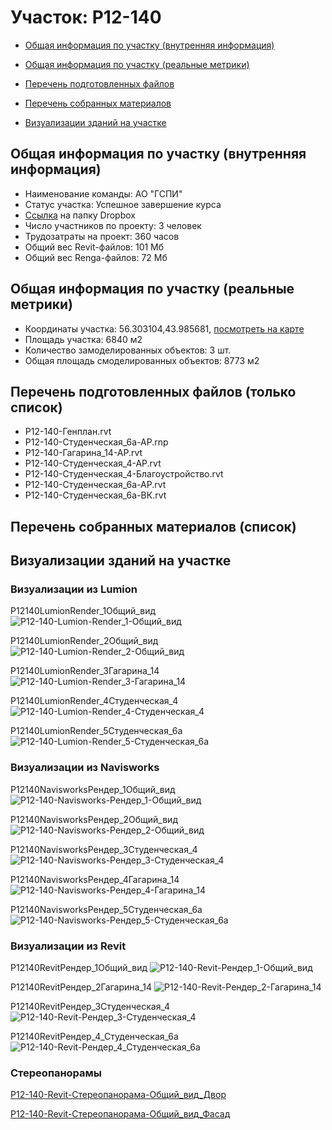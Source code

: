 # Участок: P12-140

* [Общая информация по участку (внутренняя информация)](#Chapter1)

* [Общая информация по участку (реальные метрики)](#Chapter2)

* [Перечень подготовленных файлов](#Chapter3)

* [Перечень собранных материалов](#Chapter4)

* [Визуализации зданий на участке](#Chapter6)

## <a id="Chapter1"></a> Общая информация по участку (внутренняя информация)
+ Наименование команды: АО "ГСПИ"
+ Статус участка: Успешное завершение курса
+ [Ссылка](https://www.dropbox.com/sh/wvvgv1nw1iqred9/AAAykho7F7rqJh0N4Vf0WCyDa/P12_140?dl=0) на папку Dropbox
+ Число участников по проекту: 3 человек
+ Трудозатраты на проект: 360 часов
+ Общий вес Revit-файлов: 101 Мб
+ Общий вес Renga-файлов: 72 Мб
## <a id="Chapter2"></a> Общая информация по участку (реальные метрики)
+ Координаты участка: 56.303104,43.985681, [посмотреть на карте](https://yandex.ru/maps/47/nizhny-novgorod/?ll=43.985681%2C56.303104&z=19)
+ Площадь участка: 6840 м2
+ Количество замоделированных объектов: 3 шт.
+ Общая площадь смоделированных объектов: 8773 м2
## <a id="Chapter3"></a> Перечень подготовленных файлов (только список)
+ P12-140-Генплан.rvt
+ P12-140-Студенческая_6а-АР.rnp
+ Р12-140-Гагарина_14-АР.rvt
+ Р12-140-Студенческая_4-АР.rvt
+ Р12-140-Студенческая_4-Благоустройство.rvt
+ Р12-140-Студенческая_6а-АР.rvt
+ Р12-140-Студенческая_6а-ВК.rvt
## <a id="Chapter4"></a> Перечень собранных материалов (список)
## <a id="Chapter6"></a> Визуализации зданий на участке
### Визуализации из Lumion
Р12140LumionRender_1Общий_вид
![Р12-140-Lumion-Render_1-Общий_вид](/Images/P12_140/Р12-140-Lumion-Render_1-Общий_вид_Compressed.jpg)

Р12140LumionRender_2Общий_вид
![Р12-140-Lumion-Render_2-Общий_вид](/Images/P12_140/Р12-140-Lumion-Render_2-Общий_вид_Compressed.jpg)

Р12140LumionRender_3Гагарина_14
![Р12-140-Lumion-Render_3-Гагарина_14](/Images/P12_140/Р12-140-Lumion-Render_3-Гагарина_14_Compressed.jpg)

Р12140LumionRender_4Студенческая_4
![Р12-140-Lumion-Render_4-Студенческая_4](/Images/P12_140/Р12-140-Lumion-Render_4-Студенческая_4_Compressed.jpg)

Р12140LumionRender_5Студенческая_6а
![Р12-140-Lumion-Render_5-Студенческая_6а](/Images/P12_140/Р12-140-Lumion-Render_5-Студенческая_6а_Compressed.jpg)

### Визуализации из Navisworks
P12140NavisworksРендер_1Общий_вид
![P12-140-Navisworks-Рендер_1-Общий_вид](/Images/P12_140/P12-140-Navisworks-Рендер_1-Общий_вид_Compressed.jpg)

P12140NavisworksРендер_2Общий_вид
![P12-140-Navisworks-Рендер_2-Общий_вид](/Images/P12_140/P12-140-Navisworks-Рендер_2-Общий_вид_Compressed.jpg)

P12140NavisworksРендер_3Студенческая_4
![P12-140-Navisworks-Рендер_3-Студенческая_4](/Images/P12_140/P12-140-Navisworks-Рендер_3-Студенческая_4_Compressed.jpg)

P12140NavisworksРендер_4Гагарина_14
![P12-140-Navisworks-Рендер_4-Гагарина_14](/Images/P12_140/P12-140-Navisworks-Рендер_4-Гагарина_14_Compressed.jpg)

P12140NavisworksРендер_5Студенческая_6а
![P12-140-Navisworks-Рендер_5-Студенческая_6а](/Images/P12_140/P12-140-Navisworks-Рендер_5-Студенческая_6а_Compressed.jpg)

### Визуализации из Revit
P12140RevitРендер_1Общий_вид
![P12-140-Revit-Рендер_1-Общий_вид](/Images/P12_140/P12-140-Revit-Рендер_1-Общий_вид_Compressed.jpg)

P12140RevitРендер_2Гагарина_14
![P12-140-Revit-Рендер_2-Гагарина_14](/Images/P12_140/P12-140-Revit-Рендер_2-Гагарина_14_Compressed.jpg)

P12140RevitРендер_3Студенческая_4
![P12-140-Revit-Рендер_3-Студенческая_4](/Images/P12_140/P12-140-Revit-Рендер_3-Студенческая_4_Compressed.jpg)

P12140RevitРендер_4_Студенческая_6а
![P12-140-Revit-Рендер_4_Студенческая_6а](/Images/P12_140/P12-140-Revit-Рендер_4_Студенческая_6а_Compressed.jpg)

### Стереопанорамы
[P12-140-Revit-Стереопанорама-Общий_вид_Двор](https://pano.autodesk.com/pano.html?url=jpgs/635f22e8-b013-4cf8-a247-9052df4d5eb3&version=2)

[P12-140-Revit-Стереопанорама-Общий_вид_Фасад](https://pano.autodesk.com/pano.html?url=jpgs/5bb4214c-2bb6-4c1a-b7d3-8e5e6eb93933&version=2)

